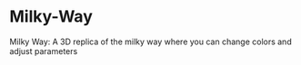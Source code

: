 # Milky-Way

Milky Way: A 3D replica of the milky way where you can change colors and adjust parameters
